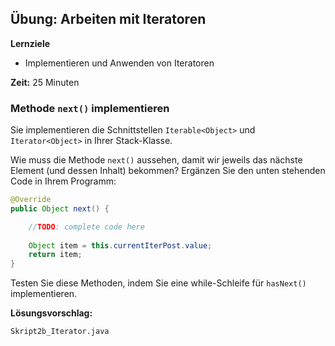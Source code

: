 ## Übung: Arbeiten mit Iteratoren
**Lernziele**

* Implementieren und Anwenden von Iteratoren 

**Zeit:** 25 Minuten

### Methode `next()` implementieren

Sie implementieren die Schnittstellen `Iterable<Object>` und `Iterator<Object>` in Ihrer Stack-Klasse.

Wie muss die Methode `next()` aussehen, damit wir jeweils das nächste
Element (und dessen Inhalt) bekommen? Ergänzen Sie den unten stehenden
Code in Ihrem Programm:

```java
@Override
public Object next() {

	//TODO: complete code here
		
	Object item = this.currentIterPost.value;	
	return item;
}
```

Testen Sie diese Methoden, indem Sie eine while-Schleife für `hasNext()`
implementieren.

**Lösungsvorschlag:**
	
`Skript2b_Iterator.java`

<!-- skipping this
### Array umgekehrt ausgeben mit Verwendung von `Iterator`

Schreiben Sie eine neue Stack-Klasse. Im Konstruktor wird ein `int`-Array entgegen genommen und dessen Elemente in den Stack eingelesen. Eine weitere Klassenmethode soll die Stack-Elemente in umgekehrter Reihenfolge ausgeben. Implementieren Sie dabei
das Interface `Iterator` und passen Sie die vom Interface verlangten Methoden an, also:

`public boolean hasNext()`

-   Prüfe, ob es noch Elemente im Array hat

`public Object next()`

-   Gib das Element in umgekehrter Position aus (also data\[--i\])

-->
